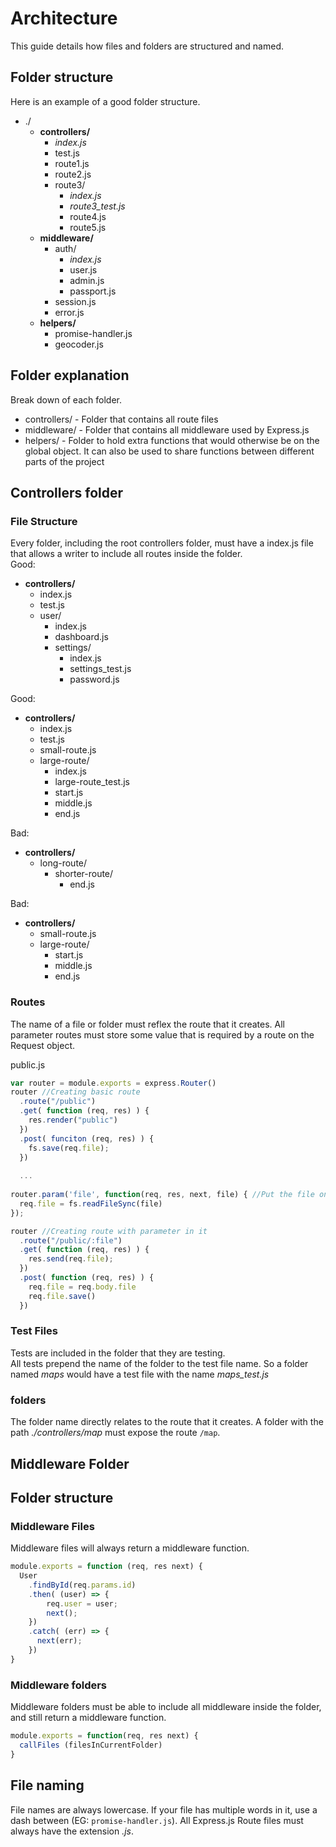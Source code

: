 # Architecture
This guide details how files and folders are structured and named.

## Folder structure
Here is an example of a good folder structure.
- ./
  - **controllers/**
     - _index.js_  
     - test.js
     - route1.js  
     - route2.js  
     - route3/  
       - _index.js_
       - _route3_test.js_
       - route4.js
       - route5.js
  - **middleware/**
    - auth/
      - _index.js_
      - user.js
      - admin.js
      - passport.js
    - session.js
    - error.js
  - **helpers/**  
    - promise-handler.js
    - geocoder.js

## Folder explanation
Break down of each folder.
- controllers/ - Folder that contains all route files
- middleware/ - Folder that contains all middleware used by Express.js
- helpers/ - Folder to hold extra functions that would otherwise be on the global object. It can also be used to share functions between different parts of the project

## Controllers folder

### File Structure
Every folder, including the root controllers folder, must have a index.js file that allows a writer to include all routes inside the folder.  
Good:  
- **controllers/**
  - index.js
  - test.js
  - user/
    - index.js
    - dashboard.js  
    - settings/
      - index.js
      - settings_test.js
      - password.js

Good:
- **controllers/**
  - index.js
  - test.js
  - small-route.js
  - large-route/
    - index.js
    - large-route_test.js
    - start.js
    - middle.js
    - end.js

Bad:
- **controllers/**
  - long-route/
    - shorter-route/
      - end.js

Bad:
- **controllers/**
  - small-route.js
  - large-route/
    - start.js
    - middle.js
    - end.js   

### Routes
The name of a file or folder must reflex the route that it creates.  All parameter routes must store some value that is required by a route on the Request object.

public.js
```Javascript
var router = module.exports = express.Router()
router //Creating basic route
  .route("/public")
  .get( function (req, res) ) {
    res.render("public")
  })
  .post( funciton (req, res) ) { 
    fs.save(req.file);
  })
  
  ...
  
router.param('file', function(req, res, next, file) { //Put the file on the Request object
  req.file = fs.readFileSync(file)
});

router //Creating route with parameter in it
  .route("/public/:file")
  .get( function (req, res) ) {
    res.send(req.file);
  })
  .post( function (req, res) ) {
    req.file = req.body.file
    req.file.save()
  })
```

### Test Files
Tests are included in the folder that they are testing.  
All tests prepend the name of the folder to the test file name. So a folder named _maps_ would have a test file with the name *maps_test.js*



### folders
The folder name directly relates to the route that it creates.  A folder with the path _./controllers/map_ must expose the route `/map`.

## Middleware Folder

## Folder structure

### Middleware Files
Middleware files will always return a middleware function.

```Javascript
module.exports = function (req, res next) {
  User
    .findById(req.params.id)
    .then( (user) => {
        req.user = user;
        next();  
    })
    .catch( (err) => {
      next(err);
    })
}
```
### Middleware folders
Middleware folders must be able to include all middleware inside the folder, and still return a middleware function.

```Javascript
module.exports = function(req, res next) {
  callFiles (filesInCurrentFolder)
}
```


## File naming
File names are always lowercase. If your file has multiple words in it, use a dash between (EG: `promise-handler.js`).
All Express.js Route files must always have the extension _.js_.  
